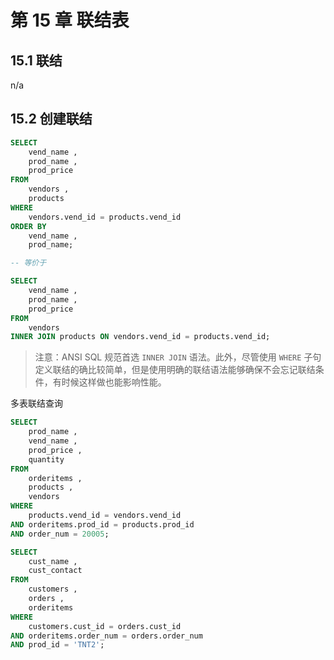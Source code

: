 # 第 15 章 联结表

## 15.1 联结

n/a

## 15.2 创建联结

```sql
SELECT
    vend_name ,
    prod_name ,
    prod_price
FROM
    vendors ,
    products
WHERE
    vendors.vend_id = products.vend_id
ORDER BY
    vend_name ,
    prod_name;

-- 等价于

SELECT
    vend_name ,
    prod_name ,
    prod_price
FROM
    vendors
INNER JOIN products ON vendors.vend_id = products.vend_id;
```

> 注意：ANSI SQL 规范首选 `INNER JOIN` 语法。此外，尽管使用 `WHERE` 子句定义联结的确比较简单，但是使用明确的联结语法能够确保不会忘记联结条件，有时候这样做也能影响性能。

多表联结查询

```sql
SELECT
    prod_name ,
    vend_name ,
    prod_price ,
    quantity
FROM
    orderitems ,
    products ,
    vendors
WHERE
    products.vend_id = vendors.vend_id
AND orderitems.prod_id = products.prod_id
AND order_num = 20005;
```

```sql
SELECT
    cust_name ,
    cust_contact
FROM
    customers ,
    orders ,
    orderitems
WHERE
    customers.cust_id = orders.cust_id
AND orderitems.order_num = orders.order_num
AND prod_id = 'TNT2';
```